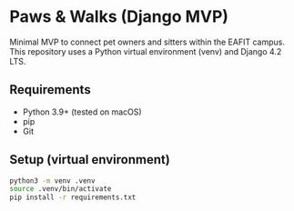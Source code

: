 # Paws & Walks (Django MVP)

Minimal MVP to connect pet owners and sitters within the EAFIT campus.  
This repository uses a Python virtual environment (venv) and Django 4.2 LTS.

## Requirements
- Python 3.9+ (tested on macOS)
- pip
- Git

## Setup (virtual environment)
```bash
python3 -m venv .venv
source .venv/bin/activate
pip install -r requirements.txt